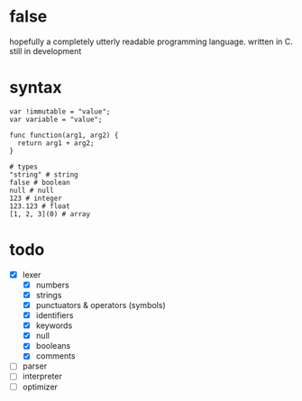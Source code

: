 # false

hopefully a completely utterly readable programming language. written in C.  
still in development

# syntax

```
var !immutable = "value";
var variable = "value";

func function(arg1, arg2) {
  return arg1 + arg2;
}

# types
"string" # string
false # boolean
null # null
123 # integer
123.123 # float
[1, 2, 3](0) # array
```

# todo

- [x] lexer
  - [x] numbers
  - [x] strings
  - [x] punctuators & operators (symbols)
  - [x] identifiers
  - [x] keywords
  - [x] null
  - [x] booleans
  - [x] comments
- [ ] parser
- [ ] interpreter
- [ ] optimizer
